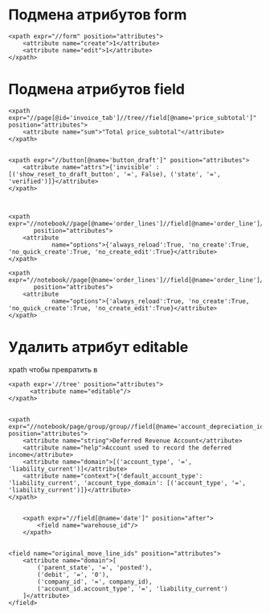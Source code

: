 Подмена атрибутов form
===============================================

    <xpath expr="//form" position="attributes">
        <attribute name="create">1</attribute>
        <attribute name="edit">1</attribute>
    </xpath>

Подмена атрибутов field
===============================================

    <xpath expr="//page[@id='invoice_tab']//tree//field[@name='price_subtotal']" position="attributes">
        <attribute name="sum">"Total price_subtotal"</attribute>
    </xpath>


    <xpath expr="//button[@name='button_draft']" position="attributes">
        <attribute name="attrs">{'invisible' : [('show_reset_to_draft_button', '=', False), ('state', '=', 'verified')]}</attribute>
    </xpath>



    <xpath expr="//notebook//page[@name='order_lines']//field[@name='order_line']//tree//field[@name='product_template_id']"
           position="attributes">
        <attribute
                name="options">{'always_reload':True, 'no_create':True, 'no_quick_create':True, 'no_create_edit':True}</attribute>
    </xpath>

    <xpath expr="//notebook//page[@name='order_lines']//field[@name='order_line']//tree//field[@name='product_id']"
           position="attributes">
        <attribute
                name="options">{'always_reload':True, 'no_create':True, 'no_quick_create':True, 'no_create_edit':True}</attribute>
    </xpath>


Удалить атрибут editable
===============================================
xpath чтобы <tree string="Pricelist Rules" editable="bottom">  превратить в <tree string="Pricelist Rules">

    <xpath expr='//tree' position="attributes">
          <attribute name="editable"/>
    </xpath>


    <xpath expr="//notebook/page/group/group//field[@name='account_depreciation_id']" position="attributes">
        <attribute name="string">Deferred Revenue Account</attribute>
        <attribute name="help">Account used to record the deferred income</attribute>
        <attribute name="domain">[('account_type', '=', 'liability_current')]</attribute>
        <attribute name="context">{'default_account_type': 'liability_current', 'account_type_domain': [('account_type', '=', 'liability_current')]}</attribute>
    </xpath>


        <xpath expr="//field[@name='date']" position="after">
            <field name="warehouse_id"/>
        </xpath>


    <field name="original_move_line_ids" position="attributes">
        <attribute name="domain">[
            ('parent_state', '=', 'posted'),
            ('debit', '=', '0'),
            ('company_id', '=', company_id),
            ('account_id.account_type', '=', 'liability_current')
        ]</attribute>
    </field>

